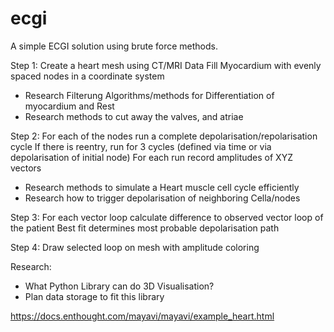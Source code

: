# ecgi
A simple ECGI solution using brute force methods.

Step 1:
Create a heart mesh using CT/MRI Data 
Fill Myocardium with evenly spaced nodes in a coordinate system
- Research Filterung Algorithms/methods for Differentiation of myocardium and Rest
- Research methods to cut away the valves, and atriae

Step 2:
For each of the nodes run a complete depolarisation/repolarisation cycle
If there is reentry, run for 3 cycles (defined via time or via depolarisation of initial node)
For each run record amplitudes of XYZ vectors
- Research methods to simulate a Heart muscle cell cycle efficiently
- Research how to trigger depolarisation of neighboring Cella/nodes

Step 3:
For each vector loop calculate difference to observed vector loop of the patient
Best fit determines most probable depolarisation path

Step 4:
Draw selected loop on mesh with amplitude coloring


Research:
- What Python Library can do 3D Visualisation?
- Plan data storage to fit this library

https://docs.enthought.com/mayavi/mayavi/example_heart.html
